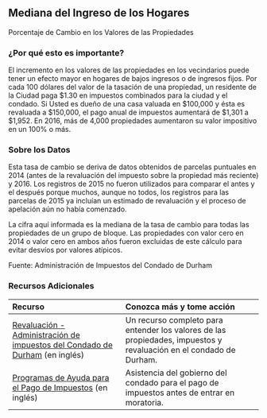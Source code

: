 ## Mediana del Ingreso de los Hogares
Porcentaje de Cambio en los Valores de las Propiedades 

### ¿Por qué esto es importante?
El incremento en los valores de las propiedades en los vecindarios puede tener un efecto mayor en hogares de bajos ingresos o de ingresos fijos. Por cada 100 dólares del valor de la tasación de una propiedad, un residente de la Ciudad paga $1.30 en impuestos combinados para la ciudad y el condado. Si Usted es dueño de una casa valuada en $100,000 y ésta es revaluada a $150,000, el pago anual de impuestos aumentará de $1,301 a $1,952. En 2016, más de 4,000 propiedades aumentaron su valor impositivo en un 100% o más.

### Sobre los Datos
Esta tasa de cambio se deriva de datos obtenidos de parcelas puntuales en 2014 (antes de la revaluación del impuesto sobre la propiedad más reciente) y 2016\. Los registros de 2015 no fueron utilizados para comparar el antes y el después porque muchos, aunque no todos, los registros para las parcelas de 2015 ya incluían un estimado de revaluación y el proceso de apelación aún no había comenzado.

La cifra aquí informada es la mediana de la tasa de cambio para todas las propiedades de un grupo de bloque. Las propiedades con valor cero en 2014 o valor cero en ambos años fueron excluidas de este cálculo para evitar desvíos por valores atípicos.

Fuente: Administración de Impuestos del Condado de Durham 

### Recursos Adicionales

|Recurso | Conozca más y tome acción |
|:--- | :--- |
|[Revaluación - Administración de impuestos del Condado de Durham](http://dconc.gov/government/departments-f-z/tax-administration/revaluation) (en inglés) | Un recurso completo para entender los valores de las propiedades, impuestos y revaluación en el condado de Durham.
|[Programas de Ayuda para el Pago de Impuestos](http://dconc.gov/government/departments-f-z/tax-administration/tax-payment-help-programs) (en inglés) | Asistencia del gobierno del condado para el pago de impuestos antes de entrar en moratoria.
